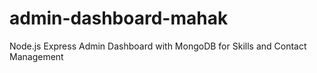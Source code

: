# admin-dashboard-mahak
Node.js Express Admin Dashboard with MongoDB for Skills and Contact Management
